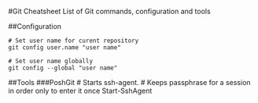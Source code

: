 #Git Cheatsheet
List of Git commands, configuration and tools 

##Configuration

	# Set user name for curent repository
	git config user.name "user name" 

	# Set user name globally
	git config --global "user name"

##Tools
###PoshGit
	# Starts ssh-agent. 
	# Keeps passphrase for a session in order only to enter it once
	Start-SshAgent